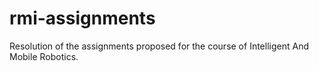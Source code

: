 # rmi-assignments
Resolution of the assignments proposed for the course of Intelligent And Mobile Robotics.
